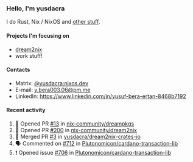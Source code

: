 ### Hello, I'm yusdacra

I do Rust, Nix / NixOS and [other stuff](https://yusdacra.gitlab.io/about).

#### Projects I'm focusing on

- [dream2nix](https://github.com/nix-community/dream2nix)
- work stuff!

#### Contacts

- Matrix: [@yusdacra:nixos.dev](https://matrix.to/#/@yusdacra:nixos.dev)
- E-mail: y.bera003.06@pm.me
- LinkedIn: https://www.linkedin.com/in/yusuf-bera-ertan-8468b7192

#### Recent activity

<!--START_SECTION:activity-->
1. 💪 Opened PR [#13](https://github.com/nix-community/dreampkgs/pull/13) in [nix-community/dreampkgs](https://github.com/nix-community/dreampkgs)
2. 💪 Opened PR [#200](https://github.com/nix-community/dream2nix/pull/200) in [nix-community/dream2nix](https://github.com/nix-community/dream2nix)
3. 🎉 Merged PR [#3](https://github.com/yusdacra/dream2nix-crates-io/pull/3) in [yusdacra/dream2nix-crates-io](https://github.com/yusdacra/dream2nix-crates-io)
4. 🗣 Commented on [#712](https://github.com/Plutonomicon/cardano-transaction-lib/issues/712) in [Plutonomicon/cardano-transaction-lib](https://github.com/Plutonomicon/cardano-transaction-lib)
5. ❗️ Opened issue [#706](https://github.com/Plutonomicon/cardano-transaction-lib/issues/706) in [Plutonomicon/cardano-transaction-lib](https://github.com/Plutonomicon/cardano-transaction-lib)
<!--END_SECTION:activity-->
